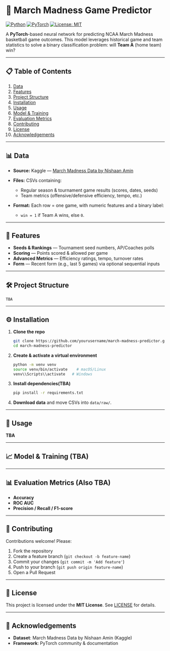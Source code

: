# 🏀 March Madness Game Predictor

[![Python](https://img.shields.io/badge/Python-3.8%2B-blue)](https://www.python.org/) [![PyTorch](https://img.shields.io/badge/PyTorch-1.9-orange)](https://pytorch.org/) [![License: MIT](https://img.shields.io/badge/License-MIT-green)](LICENSE)

A **PyTorch**-based neural network for predicting NCAA March Madness basketball game outcomes. This model leverages historical game and team statistics to solve a binary classification problem: will **Team A** (home team) win?

---

## 📋 Table of Contents

1. [Data](#data)
2. [Features](#features)
3. [Project Structure](#project-structure)
4. [Installation](#installation)
5. [Usage](#usage)
6. [Model & Training](#model--training)
7. [Evaluation Metrics](#evaluation-metrics)
8. [Contributing](#contributing)
9. [License](#license)
10. [Acknowledgements](#acknowledgements)

---

## 📊 Data

* **Source:** Kaggle — [March Madness Data by Nishaan Amin](https://www.kaggle.com/datasets/nishaanamin/march-madness-data)
* **Files:** CSVs containing:

  * Regular season & tournament game results (scores, dates, seeds)
  * Team metrics (offensive/defensive efficiency, tempo, etc.)
* **Format:** Each row = one game, with numeric features and a binary label:

  * `win = 1` if Team A wins, else `0`.

---

## 🧩 Features

* **Seeds & Rankings** — Tournament seed numbers, AP/Coaches polls
* **Scoring** — Points scored & allowed per game
* **Advanced Metrics** — Efficiency ratings, tempo, turnover rates
* **Form** — Recent form (e.g., last 5 games) via optional sequential inputs

---

## 🛠️ Project Structure

```
TBA
```

---

## ⚙️ Installation

1. **Clone the repo**

   ```bash
   git clone https://github.com/yourusername/march-madness-predictor.git
   cd march-madness-predictor
   ```
2. **Create & activate a virtual environment**

   ```bash
   python -m venv venv
   source venv/bin/activate    # macOS/Linux
   venv\\Scripts\\activate   # Windows
   ```
3. **Install dependencies(TBA)**

   ```bash
   pip install -r requirements.txt
   ```
4. **Download data** and move CSVs into `data/raw/`.

---

## 🚀 Usage

**TBA**

---

## 📈 Model & Training (TBA)


---

## 📊 Evaluation Metrics (Also TBA)

* **Accuracy**
* **ROC AUC**
* **Precision / Recall / F1-score**

---

## 🤝 Contributing

Contributions welcome! Please:

1. Fork the repository
2. Create a feature branch (`git checkout -b feature-name`)
3. Commit your changes (`git commit -m 'Add feature'`)
4. Push to your branch (`git push origin feature-name`)
5. Open a Pull Request

---

## 📜 License

This project is licensed under the **MIT License**. See [LICENSE](LICENSE) for details.

---

## 🙏 Acknowledgements

* **Dataset**: March Madness Data by Nishaan Amin (Kaggle)
* **Framework**: PyTorch community & documentation
